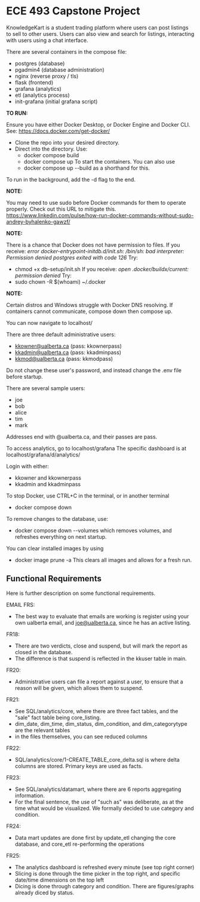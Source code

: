 # ECE 493 Capstone Project

KnowledgeKart is a student trading platform where users can post listings to sell to other users. Users can also view and search for listings, interacting with users using a chat interface.

There are several containers in the compose file:
  - postgres (database)
  - pgadmin4 (database administration)
  - nginx (reverse proxy / tls)
  - flask (frontend)
  - grafana (analytics)
  - etl (analytics process)
  - init-grafana (initial grafana script)

<b> TO RUN: </b>

Ensure you have either Docker Desktop, or Docker Engine and Docker CLI.
See: https://docs.docker.com/get-docker/

- Clone the repo into your desired directory. 
- Direct into the directory. Use:
    - docker compose build
    - docker compose up
  To start the containers.
You can also use
  - docker compose up --build
as a shorthand for this.

To run in the background, add the -d flag to the end.

<b> NOTE: </b>

You may need to use sudo before Docker commands for them to operate properly.
Check out this URL to mitigate this.
https://www.linkedin.com/pulse/how-run-docker-commands-without-sudo-andrey-byhalenko-gawzf/

<b> NOTE: </b>

There is a chance that Docker does not have permission to files.
If you receive:
<i> error docker-entrypoint-initdb.d/init.sh: /bin/sh: bad interpreter: Permission denied postgres exited with code 126 </i>
Try: 
- chmod +x db-setup/init.sh
If you receive:
<i>open .docker/buildx/current: permission denied</i>
Try: 
- sudo chown -R $(whoami) ~/.docker

<b> NOTE: </b>

Certain distros and Windows struggle with Docker DNS resolving. If containers cannot communicate, compose down then compose up.

You can now navigate to localhost/

There are three default administrative users:
- kkowner@ualberta.ca (pass: kkownerpass)
- kkadmin@ualberta.ca (pass: kkadminpass)
- kkmod@ualberta.ca  (pass: kkmodpass)

Do not change these user's password, and instead change the .env file before startup.

There are several sample users:
- joe 
- bob
- alice
- tim
- mark

Addresses end with @ualberta.ca, and their passes are <name>pass.

To access analytics, go to localhost/grafana
The specific dashboard is at localhost/grafana/d/analytics/

Login with either:
- kkowner and kkownerpass
- kkadmin and kkadminpass

To stop Docker, use CTRL+C in the terminal, or in another terminal
- docker compose down

To remove changes to the database, use:
- docker compose down --volumes
which removes volumes, and refreshes everything on next startup.

You can clear installed images by using
  - docker image prune -a
This clears all images and allows for a fresh run.

## Functional Requirements

Here is further description on some functional requirements.

EMAIL FRS:
- The best way to evaluate that emails are working is register using your own ualberta email, and joe@ualberta.ca, since he has an active listing.

FR18:
- There are two verdicts, close and suspend, but will mark the report as closed in the database.
- The difference is that suspend is reflected in the kkuser table in main.

FR20:
- Administrative users can file a report against a user, to ensure that a reason will be given, which allows them to suspend. 

FR21: 
- See SQL/analytics/core, where there are three fact tables, and the "sale" fact table being core_listing.
- dim_date, dim_time, dim_status, dim_condition, and dim_categorytype are the relevant tables
- in the files themselves, you can see reduced columns

FR22: 
- SQL/analytics/core/1-CREATE_TABLE_core_delta.sql is where delta columns are stored. Primary keys are used as facts.

FR23:
- See SQL/analytics/datamart, where there are 6 reports aggregating information.
- For the final sentence, the use of "such as" was deliberate, as at the time what would be visualized. We formally decided to use category and condition.

FR24:
- Data mart updates are done first by update_etl changing the core database, and core_etl re-performing the operations

FR25:
- The analytics dashboard is refreshed every minute (see top right corner)
- Slicing is done through the time picker in the top right, and specific date/time dimensions on the top left
- Dicing is done through category and condition. There are figures/graphs already diced by status.